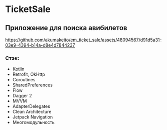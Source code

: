 # TicketSale
## Приложение для поиска авибилетов
https://github.com/akumakeito/em_ticket_sale/assets/48094567/d91d5a31-03e9-4394-b14a-d8e4d7844237


### Стэк:
* Kotlin 
* Retrofit, OkHttp
* Coroutines
* SharedPreferences
* ﻿Flow
* ﻿﻿Dagger 2
* ﻿﻿MVVM
* ﻿﻿AdapterDelegates
* Clean Architecture
* Jetpack Navigation
* Многомодульность


